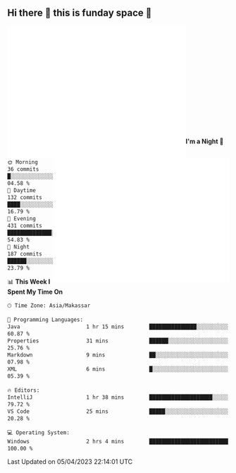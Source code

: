 ## Hi there 👋 this is funday space 🚀

<img align="left" width="405" alt="🌞" src="https://raw.githubusercontent.com/fhasnur/fhasnur/master/general.svg?token=ATQS65TR7ETTG5RLJUDIDBLBN34HE">
<img align="right" width="400" alt="🌞" src="https://raw.githubusercontent.com/fhasnur/fhasnur/master/statistics.svg?token=ATQS65TR7ETTG5RLJUDIDBLBN34HE">

<br><br><br><br><br><br><br><br><br><br><br><br><br><br>

<!--START_SECTION:waka-->
**I'm a Night 🦉** 

```text
🌞 Morning                36 commits          █░░░░░░░░░░░░░░░░░░░░░░░░   04.58 % 
🌆 Daytime                132 commits         ████░░░░░░░░░░░░░░░░░░░░░   16.79 % 
🌃 Evening                431 commits         ██████████████░░░░░░░░░░░   54.83 % 
🌙 Night                  187 commits         ██████░░░░░░░░░░░░░░░░░░░   23.79 % 
```


📊 **This Week I Spent My Time On** 

```text
🕑︎ Time Zone: Asia/Makassar

💬 Programming Languages: 
Java                     1 hr 15 mins        ███████████████░░░░░░░░░░   60.87 % 
Properties               31 mins             ██████░░░░░░░░░░░░░░░░░░░   25.76 % 
Markdown                 9 mins              ██░░░░░░░░░░░░░░░░░░░░░░░   07.98 % 
XML                      6 mins              █░░░░░░░░░░░░░░░░░░░░░░░░   05.39 % 

🔥 Editors: 
IntelliJ                 1 hr 38 mins        ████████████████████░░░░░   79.72 % 
VS Code                  25 mins             █████░░░░░░░░░░░░░░░░░░░░   20.28 % 

💻 Operating System: 
Windows                  2 hrs 4 mins        █████████████████████████   100.00 % 
```


 Last Updated on 05/04/2023 22:14:01 UTC
<!--END_SECTION:waka-->
